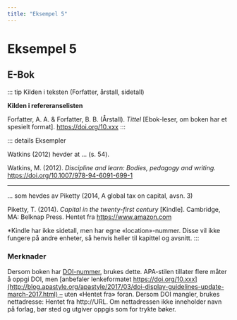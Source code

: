 ```yaml
---
title: "Eksempel 5"
---
```


# Eksempel 5

## E-Bok

::: tip Kilden i teksten
(Forfatter, årstall, sidetall)

**Kilden i refereranselisten**

Forfatter, A. A. & Forfatter, B. B. (Årstall). _Tittel_ \[Ebok-leser, om boken har et spesielt format\]. https://doi.org/10.xxx
:::

::: details Eksempler

Watkins (2012) hevder at ... (s. 54).

Watkins, M. (2012). _Discipline and learn: Bodies, pedagogy and writing._ https://doi.org/10.1007/978-94-6091-699-1

---

... som hevdes av Piketty (2014, A global tax on capital, avsn. 3)

Piketty, T. (2014). _Capital in the twenty-first century_ \[Kindle\]. Cambridge, MA: Belknap Press. Hentet fra https://www.amazon.com 

\*Kindle har ikke sidetall, men har egne «location»-nummer. Disse vil ikke fungere på andre enheter, så henvis heller til kapittel og avsnitt.
:::

### Merknader



Dersom boken har [DOI-nummer](/kildebruk-og-referanser/kildevurdering/kvalitative-vurderinger/nettadresser-url/#DOI), brukes dette. APA-stilen tillater flere måter å oppgi DOI, men [anbefaler lenkeformatet https://doi.org/10.xxx](http://blog.apastyle.org/apastyle/2017/03/doi-display-guidelines-update-march-2017.html) – uten «Hentet fra» foran. Dersom DOI mangler, brukes nettadresse: Hentet fra http://URL. Om nettadressen ikke inneholder navn på forlag, bør sted og utgiver oppgis som for trykte bøker.
